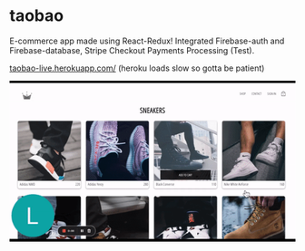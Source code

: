 # taobao
E-commerce app made using React-Redux! Integrated Firebase-auth and Firebase-database, Stripe Checkout Payments Processing (Test).  

[taobao-live.herokuapp.com/](taobao-live.herokuapp.com/) (heroku loads slow so gotta be patient)

<p align="center">
  <img src="taobao.gif" alt="animated" />
</p>
